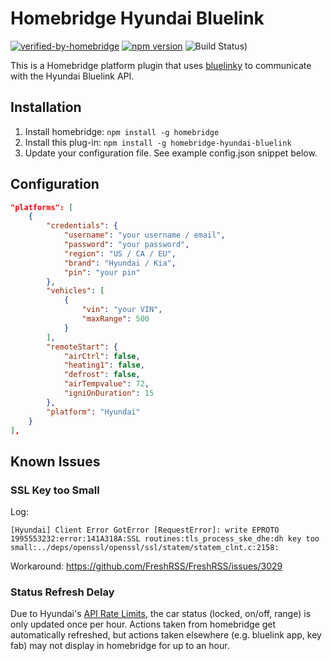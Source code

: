 # Homebridge Hyundai Bluelink

[![verified-by-homebridge](https://badgen.net/badge/homebridge/verified/purple)](https://github.com/homebridge/homebridge/wiki/Verified-Plugins)
[![npm version](https://badge.fury.io/js/homebridge-hyundai-bluelink.svg)](https://badge.fury.io/js/homebridge-hyundai-bluelink)
![Build Status)](https://img.shields.io/github/workflow/status/athal7/homebridge-hyundai-bluelink/build/main)

This is a Homebridge platform plugin that uses [bluelinky](https://github.com/Hacksore/bluelinky) to communicate with the Hyundai Bluelink API.

## Installation

1. Install homebridge: `npm install -g homebridge`
2. Install this plug-in: `npm install -g homebridge-hyundai-bluelink`
3. Update your configuration file. See example config.json snippet below.

## Configuration

```json
"platforms": [
    {
        "credentials": {
            "username": "your username / email",
            "password": "your password",
            "region": "US / CA / EU",
            "brand": "Hyundai / Kia",
            "pin": "your pin"
        },
        "vehicles": [
            {
                "vin": "your VIN",
                "maxRange": 500
            }
        ],
        "remoteStart": {
            "airCtrl": false,
            "heating1": false,
            "defrost": false,
            "airTempvalue": 72,
            "igniOnDuration": 15
        },
        "platform": "Hyundai"
    }
],
```

## Known Issues

### SSL Key too Small

Log:

```
[Hyundai] Client Error GotError [RequestError]: write EPROTO 1995553232:error:141A318A:SSL routines:tls_process_ske_dhe:dh key too small:../deps/openssl/openssl/ssl/statem/statem_clnt.c:2158:
```

Workaround: https://github.com/FreshRSS/FreshRSS/issues/3029

### Status Refresh Delay

Due to Hyundai's [API Rate Limits](https://github.com/Hacksore/bluelinky/wiki/API-Rate-Limits), the car status (locked, on/off, range) is only updated once per hour. Actions taken from homebridge get automatically refreshed, but actions taken elsewhere (e.g. bluelink app, key fab) may not display in homebridge for up to an hour.
